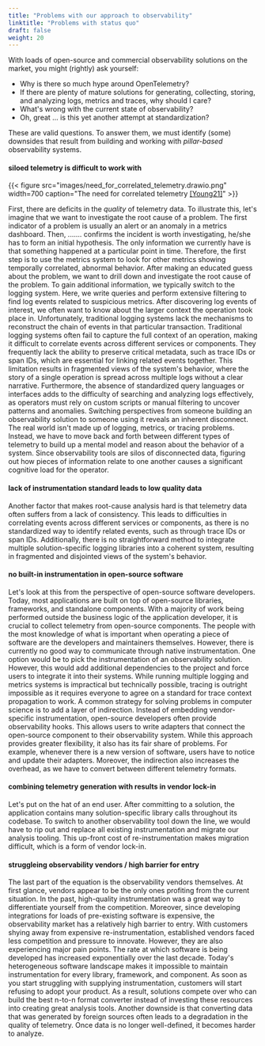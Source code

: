 ```yaml
---
title: "Problems with our approach to observability"
linktitle: "Problems with status quo"
draft: false
weight: 20
---
```


With loads of open-source and commercial observability solutions on the market, you might (rightly) ask yourself: 
- Why is there so much hype around OpenTelemetry?
- If there are plenty of mature solutions for generating, collecting, storing, and analyzing logs, metrics and traces, why should I care?
- What's wrong with the current state of observability?
- Oh, great ... is this yet another attempt at standardization?

These are valid questions.
To answer them, we must identify (some) downsides that result from building and working with *pillar-based* observability systems.

#### siloed telemetry is difficult to work with
<!--
- need data that serves the needs of the people who build and run systems
- overwhelming amount of data
- Outages take longer to detect, diagnose, and remediate
-->
{{< figure src="images/need_for_correlated_telemetry.drawio.png" width=700 caption="The need for correlated telemetry [[Young21]](https://www.oreilly.com/library/view/the-future-of/9781098118433/)" >}}

First, there are deficits in the *quality* of telemetry data.
To illustrate this, let's imagine that we want to investigate the root cause of a problem.
The first indicator of a problem is usually an alert or an anomaly in a metrics dashboard.
Then, ....... confirms the incident is worth investigating, he/she has to form an initial hypothesis.
The only information we currently have is that something happened at a particular point in time.
Therefore, the first step is to use the metrics system to look for other metrics showing temporally correlated, abnormal behavior.
After making an educated guess about the problem, we want to drill down and investigate the root cause of the problem.
To gain additional information, we typically switch to the logging system.
Here, we write queries and perform extensive filtering to find log events related to suspicious metrics.
After discovering log events of interest, we often want to know about the larger context the operation took place in.
Unfortunately, traditional logging systems lack the mechanisms to reconstruct the chain of events in that particular transaction.
Traditional logging systems often fail to capture the full context of an operation, making it difficult to correlate events across different services or components. 
They frequently lack the ability to preserve critical metadata, such as trace IDs or span IDs, which are essential for linking related events together. This limitation results in fragmented views of the system's behavior, where the story of a single operation is spread across multiple logs without a clear narrative. Furthermore, the absence of standardized query languages or interfaces adds to the difficulty of searching and analyzing logs effectively, as operators must rely on custom scripts or manual filtering to uncover patterns and anomalies.
Switching perspectives from someone building an observability solution to someone using it reveals an inherent disconnect.
The real world isn't made up of logging, metrics, or tracing problems.
Instead, we have to move back and forth between different types of telemetry to build up a mental model and reason about the behavior of a system.
Since observability tools are silos of disconnected data, figuring out how pieces of information relate to one another causes a significant cognitive load for the operator.

#### lack of instrumentation standard leads to low quality data
<!-- 
- dozens of tools to collect a variety of signals in different formats on varying cadences
- data is inconsistent -> difficult to analyse
- report the same thing in different ways
-->

Another factor that makes root-cause analysis hard is that telemetry data often suffers from a lack of consistency. This leads to difficulties in correlating events across different services or components, as there is no standardized way to identify related events, such as through trace IDs or span IDs. Additionally, there is no straightforward method to integrate multiple solution-specific logging libraries into a coherent system, resulting in fragmented and disjointed views of the system's behavior.

#### no built-in instrumentation in open-source software
Let's look at this from the perspective of open-source software developers.
Today, most applications are built on top of open-source libraries, frameworks, and standalone components.
With a majority of work being performed outside the business logic of the application developer, it is crucial to collect telemetry from open-source components.
The people with the most knowledge of what is important when operating a piece of software are the developers and maintainers themselves.
However, there is currently no good way to communicate through native instrumentation.
One option would be to pick the instrumentation of an observability solution.
However, this would add additional dependencies to the project and force users to integrate it into their systems.
While running multiple logging and metrics systems is impractical but technically possible, tracing is outright impossible as it requires everyone to agree on a standard for trace context propagation to work.
A common strategy for solving problems in computer science is to add a layer of indirection.
Instead of embedding vendor-specific instrumentation, open-source developers often provide observability hooks.
This allows users to write adapters that connect the open-source component to their observability system.
While this approach provides greater flexibility, it also has its fair share of problems.
For example, whenever there is a new version of software, users have to notice and update their adapters.
Moreover, the indirection also increases the overhead, as we have to convert between different telemetry formats.

#### combining telemetry generation with results in vendor lock-in
<!--

- vertical integration means that instrumentation, protocols, and interchange formats are tied to a specific solution.

- cost of managed platforms can be extremely high
- expensive migration process
- stuck with the features of that platform

-->

Let's put on the hat of an end user.
After committing to a solution, the application contains many solution-specific library calls throughout its codebase.
To switch to another observability tool down the line, we would have to rip out and replace all existing instrumentation and migrate our analysis tooling.
This up-front cost of re-instrumentation makes migration difficult, which is a form of vendor lock-in.

#### struggleing observability vendors / high barrier for entry
<!-- 
- status quo of telemetry is not a sustainable one. 
-->
The last part of the equation is the observability vendors themselves.
At first glance, vendors appear to be the only ones profiting from the current situation.
In the past, high-quality instrumentation was a great way to differentiate yourself from the competition.
Moreover, since developing integrations for loads of pre-existing software is expensive, the observability market has a relatively high barrier to entry.
With customers shying away from expensive re-instrumentation, established vendors faced less competition and pressure to innovate.
However, they are also experiencing major pain points.
The rate at which software is being developed has increased exponentially over the last decade.
Today's heterogeneous software landscape makes it impossible to maintain instrumentation for every library, framework, and component.
As soon as you start struggling with supplying instrumentation, customers will start refusing to adopt your product.
As a result, solutions compete over who can build the best n-to-n format converter instead of investing these resources into creating great analysis tools.
Another downside is that converting data that was generated by foreign sources often leads to a degradation in the quality of telemetry.
Once data is no longer well-defined, it becomes harder to analyze.